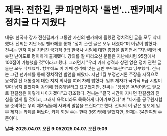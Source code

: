 # **제목: 전한길, 尹 파면하자 '돌변'…팬카페서 정치글 다 지웠다**

  내용: 한국사 강사 전한길씨가 그동안 자신의 팬카페에 올렸던 정치적인 글을 모두 삭제했다. 전씨는 지난 5일 팬카페를 통해 "정치 관련 글은 모두 내렸다"며 이같이 밝혔다. 전씨는 먼저 이날 치러진 국가직 9급 한국사 시험에 대한 총평을 밝히면서 "지난해와 비슷한 난이도로 평이하게 출제됐다. 강의를 잘 따라오신 분들은 지난해처럼 95점에서 100점이 가능했을 것"이라고 했다. 그러면서 "우리 카페 성격과 상관 없은 정치 관련 글들은 모두 삭제했다. 향후에도 이 카페 성격에 맞는 글만 부탁드린다"고 당부했다. 전씨는 그간 팬카페를 통해 정치적인 발언을 해왔다. 지난 1월 부정선거론 주장을 시작으로 윤석열 전 대통령에 대한 지지 의사를 여러 차례 밝혔다. 일부 제자가 국가직 9급 시험이 얼마 남지 않았다며 강의에 집중해달라고 요구했지만, 전씨는 "당장은 욕먹더라도 앞으로 한길샘은 이렇게 나아가겠다"고 강조했다. 전씨는 "결국 시간이 지나면 한길샘의 진심을 알게 될 것이고, 그래서 욕먹더라도 묵묵하게 나아가보겠다"며 "다가올 공무원시험을 준비하는 우리 제자님들께 사과의 말씀을 드린다"고 했다. 전씨의 이 같은 행보에 일부 제자는 카페를 떠났다. 카페 회원 수는 한때 36만명에 달했지만, 현재는 34만여명 수준이다.

  **날짜: 2025.04.07. 오전 9:052025.04.07. 오전 9:09**